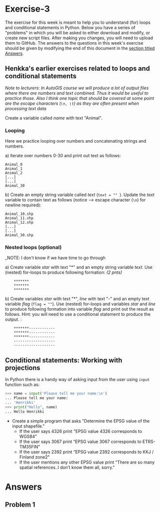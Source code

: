 # Exercise-3

The exercise for this week is meant to help you to understand (for) loops and conditional statements in Python.
Below you have a series of "problems" in which you will be asked to either download and modify, or create new script files.
After making you changes, you will need to upload them to GitHub.
The answers to the questions in this week's exercise should be given by modifying the end of this document in the [section titled Answers](#answers).

## Henkka's earlier exercises related to loops and conditional statements

_Note to lecturers: In AutoGIS course we will produce a lot of output files where there are numbers and text combined. Thus it would be useful to practice those. 
Also I think one topic that should be covered at some point are the escape characters (`\n, \t`) as they are often present when processing text data_ 

Create a variable called *name* with text "Animal". 

### Looping

Here we practice looping over numbers and concatenating strings and numbers. 

a) 
Iterate over numbers 0-30 and print out text as follows: 


    Animal_0
    Animal_1
    Animal_2
    [...]
    [...]
    Animal_30


b)
Create an empty string variable called *text* (`text = "" `). 
Update the *text* variable to contain text as follows (notice --> escape character (`\n`) for newline required): 

    Animal_10.shp
    Animal_11.shp
    Animal_12.shp
    [...]
    [...]
    Animal_30.shp

### Nested loops (optional)

_NOTE: I don't know if we have time to go through 

a)
Create variable *star* with text "\*" and an empty string variable *text*. Use (nested) for-loops to produce following formation: *(2 pnts)*

        *******
        *******
        *******
       
b)
Create variables *star* with text "\*", *line* with text "-" and an empty text variable *flag* (`flag = ""`). 
Use (nested) for-loops and variables *star* and *line* to produce following formation into variable *flag* and print out the result as follows. Hint: you will need
to use a conditional statement to produce the output. : 

        *******------------
        *******------------
        *******------------
        -------------------
        -------------------

## Conditional statements: Working with projections

In Python there is a handy way of asking input from the user using `input` function such as:

   ```python
   >>> name = input('Please tell me your name:\n')
   ... Please tell me your name:
   ... 'Henrikki'
   >>> print("Hello", name)
   ... Hello Henrikki
   ```

- Create a simple program that asks "Determine the EPSG value of the input shapefile."
    - If the user says 4326 print "EPSG value 4326 corresponds to WGS84"
    - If the user says 3067 print “EPSG value 3067 corresponds to ETRS-TM35FIN"
    - If the user says 2392 print “EPSG value 2392 corresponds to KKJ / Finland zone2"
    - If the user mentions any other EPSG value print “There are so many spatial references..I don’t know them all, sorry."

# Answers

## Problem 1


